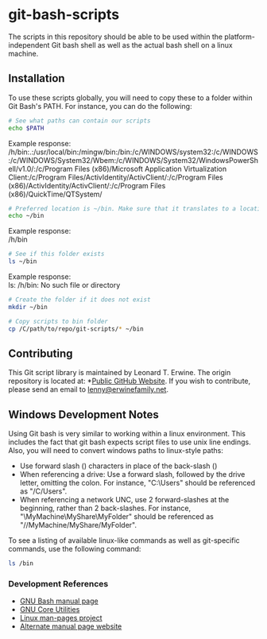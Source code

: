 git-bash-scripts
================

The scripts in this repository should be able to be used within the platform-independent Git bash shell as well as the
actual bash shell on a linux machine.

Installation
------------
To use these scripts globally, you will need to copy these to a folder within Git Bash's PATH.
For instance, you can do the following:

```bash
# See what paths can contain our scripts
echo $PATH
```
Example response:  
/h/bin:.:/usr/local/bin:/mingw/bin:/bin:/c/WINDOWS/system32:/c/WINDOWS:/c/WINDOWS/System32/Wbem:/c/WINDOWS/System32/WindowsPowerShell/v1.0/:/c/Program Files
(x86)/Microsoft Application Virtualization Client:/c/Program Files/ActivIdentity/ActivClient/:/c/Program Files (x86)/ActivIdentity/ActivClient/:/c/Program Files
(x86)/QuickTime/QTSystem/
```bash
# Preferred location is ~/bin. Make sure that it translates to a location in our PATH variable
echo ~/bin
```
Example response:  
/h/bin
```bash
# See if this folder exists
ls ~/bin
```
Example response:  
ls: /h/bin: No such file or directory
```bash
# Create the folder if it does not exist
mkdir ~/bin

# Copy scripts to bin folder
cp /C/path/to/repo/git-scripts/* ~/bin
```

Contributing
------------
This Git script library is maintained by Leonard T. Erwine. The origin repository is located at:
*[Public GitHub Website](https://github.com/lerwine/git-bash-scripts.git).
If you wish to contribute, please send an email to [lenny@erwinefamily.net](mailto:lenny@erwinefamily.net).

Windows Development Notes
-------------------------
Using Git bash is very similar to working within a linux environment. This includes the fact that git bash expects script files to use unix line endings.
Also, you will need to convert windows paths to linux-style paths:
* Use forward slash (\) characters in place of the back-slash (\)
* When referencing a drive: Use a forward slash, followed by the drive letter, omitting the colon. For instance, "C:\Users" should be referenced as "/C/Users".
* When referencing a network UNC, use 2 forward-slashes at the beginning, rather than 2 back-slashes. For instance, "\\MyMachine\MyShare\MyFolder" should be referenced as "//MyMachine/MyShare/MyFolder".

To see a listing of available linux-like commands as well as git-specific commands, use the following command:
```bash
ls /bin
```
### Development References

* [GNU Bash manual page](http://www.gnu.org/software/bash/manual/html_node/index.html)
* [GNU Core Utilities](http://www.gnu.org/software/coreutils/manual/coreutils.html)
* [Linux man-pages project](https://www.kernel.org/doc/man-pages/)
* [Alternate manual page website](http://www.linuxmanpages.com/)

